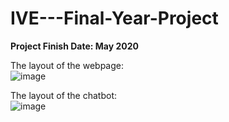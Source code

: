 # IVE---Final-Year-Project

**Project Finish Date: May 2020**

The layout of the webpage: <br>
![image](https://user-images.githubusercontent.com/86401891/123264777-f031b980-d52c-11eb-933b-0d6b8dd80b5d.png)

The layout of the chatbot: <br>
![image](https://user-images.githubusercontent.com/86401891/123264631-cb3d4680-d52c-11eb-858d-6a7072ddae34.png)
